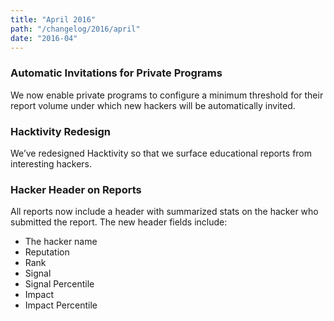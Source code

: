 ```yaml
---
title: "April 2016"
path: "/changelog/2016/april"
date: "2016-04"
---
```


### Automatic Invitations for Private Programs
We now enable private programs to configure a minimum threshold for their report volume under which new hackers will be automatically invited. 

### Hacktivity Redesign
We’ve redesigned Hacktivity so that we surface educational reports from interesting hackers. 

### Hacker Header on Reports
All reports now include a header with summarized stats on the hacker who submitted the report. The new header fields include:
* The hacker name
* Reputation
* Rank
* Signal
* Signal Percentile
* Impact
* Impact Percentile
